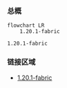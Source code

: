 ### 总概

```mermaid
flowchart LR
    1.20.1-fabric
```

```
1.20.1-fabric
```

### 链接区域

- [1.20.1-fabric](/projects/1.20-fabric/assets/modrinth-vanity-create/vanity_create)